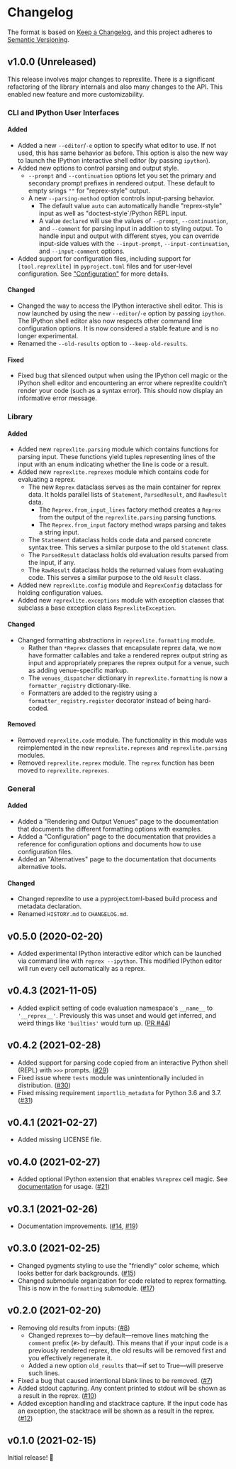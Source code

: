 # Changelog

The format is based on [Keep a Changelog](https://keepachangelog.com/en/1.0.0/),
and this project adheres to [Semantic Versioning](https://semver.org/spec/v2.0.0.html).

## v1.0.0 (Unreleased)

This release involves major changes to reprexlite. There is a significant refactoring of the library internals and also many changes to the API. This enabled new feature and more customizability.

### CLI and IPython User Interfaces

#### Added

- Added a new `--editor`/`-e` option to specify what editor to use. If not used, this has same behavior as before. This option is also the new way to launch the IPython interactive shell editor (by passing `ipython`).
- Added new options to control parsing and output style.
  - `--prompt` and `--continuation` options let you set the primary and secondary prompt prefixes in rendered output. These default to empty srings `""` for "reprex-style" output.
  - A new `--parsing-method` option controls input-parsing behavior.
    - The default value `auto` can automatically handle "reprex-style" input as well as "doctest-style`/Python REPL input.
    - A value `declared` will use the values of `--prompt`, `--continuation`, and `--comment` for parsing input in addition to styling output. To handle input and output with different styes, you can override input-side values with the `--input-prompt`, `--input-continuation`, and `--input-comment` options.
- Added support for configuration files, including support for `[tool.reprexlite]` in `pyproject.toml` files and for user-level configuration. See ["Configuration"](https://jayqi.github.io/reprexlite/stable/configuration/#configuration-files) for more details.

#### Changed

- Changed the way to access the IPython interactive shell editor. This is now launched by using the new `--editor`/`-e` option by passing `ipython`. The IPython shell editor also now respects other command line configuration options. It is now considered a stable feature and is no longer experimental.
- Renamed the `--old-results` option to `--keep-old-results`.

#### Fixed

- Fixed bug that silenced output when using the IPython cell magic or the IPython shell editor and encountering an error where reprexlite couldn't render your code (such as a syntax error). This should now display an informative error message.

### Library

#### Added

- Added new `reprexlite.parsing` module which contains functions for parsing input. These functions yield tuples representing lines of the input with an enum indicating whether the line is code or a result.
- Added new `reprexlite.reprexes` module which contains code for evaluating a reprex.
  - The new `Reprex` dataclass serves as the main container for reprex data. It holds parallel lists of `Statement`, `ParsedResult`, and `RawResult` data.
    - The `Reprex.from_input_lines` factory method creates a `Reprex` from the output of the `reprexlite.parsing` parsing functions.
    - The `Reprex.from_input` factory method wraps parsing and takes a string input.
  - The `Statement` dataclass holds code data and parsed concrete syntax tree. This serves a similar purpose to the old `Statement` class.
  - The `ParsedResult` dataclass holds old evaluation results parsed from the input, if any.
  - The `RawResult` dataclass holds the returned values from evaluating code. This serves a similar purpose to the old `Result` class.
- Added new `reprexlite.config` module and `ReprexConfig` dataclass for holding configuration values.
- Added new `reprexlite.exceptions` module with exception classes that subclass a base exception class `ReprexliteException`.

#### Changed

- Changed formatting abstractions in `reprexlite.formatting` module.
  - Rather than `*Reprex` classes that encapsulate reprex data, we now have formatter callables and take a rendered reprex output string as input and appropriately prepares the reprex output for a venue, such as adding venue-specific markup.
  - The `venues_dispatcher` dictionary in `reprexlite.formatting` is now a `formatter_registry` dictionary-like.
  - Formatters are added to the registry using a `formatter_registry.register` decorator instead of being hard-coded.

#### Removed

- Removed `reprexlite.code` module. The functionality in this module was reimplemented in the new `reprexlite.reprexes` and `reprexlite.parsing` modules.
- Removed `reprexlite.reprex` module. The `reprex` function has been moved to `reprexlite.reprexes`.

### General

#### Added

- Added a "Rendering and Output Venues" page to the documentation that documents the different formatting options with examples.
- Added a "Configuration" page to the documentation that provides a reference for configuration options and documents how to use configuration files.
- Added an "Alternatives" page to the documentation that documents alternative tools.

#### Changed

- Changed reprexlite to use a pyproject.toml-based build process and metadata declaration.
- Renamed `HISTORY.md` to `CHANGELOG.md`.

## v0.5.0 (2020-02-20)

- Added experimental IPython interactive editor which can be launched via command line with `reprex --ipython`. This modified IPython editor will run every cell automatically as a reprex.

## v0.4.3 (2021-11-05)

- Added explicit setting of code evaluation namespace's `__name__` to `'__reprex__'`. Previously this was unset and would get inferred, and weird things like `'builtins'` would turn up. ([PR #44](https://github.com/jayqi/reprexlite/pull/44))

## v0.4.2 (2021-02-28)

- Added support for parsing code copied from an interactive Python shell (REPL) with `>>>` prompts. ([#29](https://github.com/jayqi/reprexlite/pull/29))
- Fixed issue where `tests` module was unintentionally included in distribution. ([#30](https://github.com/jayqi/reprexlite/pull/30))
- Fixed missing requirement `importlib_metadata` for Python 3.6 and 3.7. ([#31](https://github.com/jayqi/reprexlite/pull/31))

## v0.4.1 (2021-02-27)

- Added missing LICENSE file.

## v0.4.0 (2021-02-27)

- Added optional IPython extension that enables `%%reprex` cell magic. See [documentation](https://jayqi.github.io/reprexlite/stable/ipython-jupyter-magic/) for usage. ([#21](https://github.com/jayqi/reprexlite/pull/21))

## v0.3.1 (2021-02-26)

- Documentation improvements. ([#14](https://github.com/jayqi/reprexlite/pull/14), [#19](https://github.com/jayqi/reprexlite/pull/19))

## v0.3.0 (2021-02-25)

- Changed pygments styling to use the "friendly" color scheme, which looks better for dark backgrounds. ([#15](https://github.com/jayqi/reprexlite/pull/15))
- Changed submodule organization for code related to reprex formatting. This is now in the `formatting` submodule. ([#17](https://github.com/jayqi/reprexlite/pull/17))

## v0.2.0 (2021-02-20)

- Removing old results from inputs: ([#8](https://github.com/jayqi/reprexlite/pull/8))
  - Changed reprexes to—by default—remove lines matching the `comment` prefix (`#>` by default). This means that if your input code is a previously rendered reprex, the old results will be removed first and you effectively regenerate it.
  - Added a new option `old_results` that—if set to True—will preserve such lines.
- Fixed a bug that caused intentional blank lines to be removed. ([#7](https://github.com/jayqi/reprexlite/pull/7))
- Added stdout capturing. Any content printed to stdout will be shown as a result in the reprex. ([#10](https://github.com/jayqi/reprexlite/pull/10))
- Added exception handling and stacktrace capture. If the input code has an exception, the stacktrace will be shown as a result in the reprex. ([#12](https://github.com/jayqi/reprexlite/pull/12))

## v0.1.0 (2021-02-15)

Initial release! 🎉
